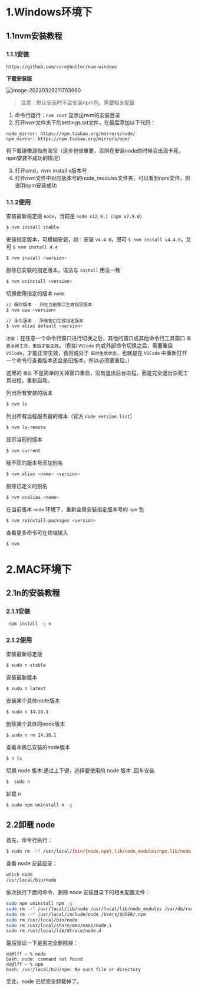 # 1.Windows环境下

## 1.1nvm安装教程

### 1.1.1安装

```
https://github.com/coreybutler/nvm-windows
```

**下载安装版**

![image-20220329211703960](/Users/xujian/Library/Application%20Support/typora-user-images/image-20220329211703960.png)

> 注意：默认安装时不会安装npm包。需要相关配置

1. 命令行运行：`nvm root` 显示出nvm的安装目录
2. 打开nvm文件夹下的settings.txt文件，在最后添加以下代码：

```
node_mirror: https://npm.taobao.org/mirrors/node/
npm_mirror: https://npm.taobao.org/mirrors/npm/
```

将下载镜像源指向淘宝（这步也很重要，否则在安装node的时候会出现卡死，npm安装不成功的情况）

3. 打开cmd，nvm install v版本号
4. 打开nvm文件中对应版本号的node_modules文件夹，可以看到npm文件，则说明npm安装成功

### 1.1.2使用

安装最新稳定版 `node`，当前是 `node v12.9.1 (npm v7.9.0)`

```bash
$ nvm install stable
```

安装指定版本，可模糊安装，如：安装 `v4.4.0`，既可 `$ nvm install v4.4.0`，又可 `$ nvm install 4.4`

```bash
$ nvm install <version>
```

删除已安装的指定版本，语法与 `install` 用法一致

```bash
$ nvm uninstall <version>
```

切换使用指定的版本 `node`

```bash
// 临时版本 - 只在当前窗口生效指定版本
$ nvm use <version>

// 永久版本 - 所有窗口生效指定版本
$ nvm alias default <version>
```

`注意`：在任意一个命令行窗口进行切换之后，其他的窗口或其他命令行工具窗口 `需要关掉工具，重启才能生效`。（例如 `VSCode` 内或外部命令切换之后，需要重启 `VSCode`，才能正常生效，否则或处于 `临时生效状态`，也就是在 `VSCode` 中重新打开一个命令行查看版本还会是旧版本，所以必须要重启。）

这里的 `重启` 不是简单的关掉窗口重启，没有退出后台进程，而是完全退出杀死工具进程，重新启动。

列出所有安装的版本

```bash
$ nvm ls
```

列出所有远程服务器的版本（官方 `node version list`）

```bash
$ nvm ls-remote
```

显示当前的版本

```bash
$ nvm current
```

给不同的版本号添加别名

```bash
$ nvm alias <name> <version>
```

删除已定义的别名

```bash
$ nvm unalias <name>
```

在当前版本 `node` 环境下，重新全局安装指定版本号的 `npm` 包

```bash
$ nvm reinstall-packages <version>
```

查看更多命令可在终端输入

```bash
$ nvm
```

# 2.MAC环境下

## 2.1n的安装教程

### 2.1.1安装

```bash
 npm install -g n
```



### 2.1.2使用

安装最新稳定版

```bash
$ sudo n stable
```

安装最新版本

```bash
$ sudo n latest
```

安装某个具体node版本

```bash
$ sudo n 14.16.1
```

删除某个具体的node版本

```bash
$ sudo n rm 14.16.1
```

查看本机已安装的node版本

```bash
$ n ls
```

切换 node 版本:通过上下键，选择要使用的 node 版本 ,回车安装

```bash
$  sudo n
```

卸载 n

```bash
$ sudo npm uninstall n -g
```

## 2.2卸载 node

首先，命令行执行：

```bash
$ sudo rm -rf /usr/local/{bin/{node,npm},lib/node_modules/npm,lib/node,share/man/*/node.*}
```

查看 node 安装目录：

```bash
which node
/usr/local/bin/node
```

依次执行下面的命令，删除 node 安装目录下的相关配置文件：

```bash
sudo npm uninstall npm -g
sudo rm -rf /usr/local/lib/node /usr/local/lib/node_modules /var/db/receipts/org.nodejs.*
sudo rm -rf /usr/local/include/node /Users/$USER/.npm
sudo rm /usr/local/bin/node
sudo rm /usr/local/share/man/man1/node.1
sudo rm /usr/local/lib/dtrace/node.d
```

最后验证一下是否完全删除掉：

```bahs
dd@lff ~ % node 
bash: node: command not found
dd@lff ~ % npm
bash: /usr/local/bin/npm: No such file or directory
```

至此，node 已经完全卸载掉了。